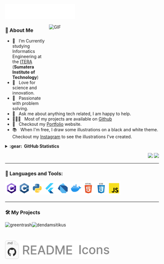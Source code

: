 <img src="images/svg/header.svg"></img>

<img align="right" alt="GIF" src="https://raw.githubusercontent.com/riecho14/riecho14/main/tenor.gif" height="260px" width="360px"/>

### 🧐 About Me
- 🔭 &nbsp; I’m Currently studying Informatics Engineering at the [ITERA](https://www.itera.ac.id/) (**Sumatera Institute of Technology**)
- 💓 &nbsp; Love for science and innovation.
- 🌱 &nbsp; Passionate with problem solving.
- 💬 &nbsp; Ask me about anything tech related, I am happy to help.
- 👨🏻‍💻 &nbsp; Most of my projects are available on [Github](https://github.com/riecho14?tab=repositories)
- 📝 &nbsp; Checkout my [Portfolio](https://riecho14.github.io/Iecho-Portfolio/#) website.
- 📚 &nbsp; When I'm free, I draw some illustrations on a black and white theme. Checkout my [Instagram](https://www.instagram.com/iechoartwork/) to see the illustrations I've created.

<details>
  <summary><b>:gear: &nbsp;GitHub Statistics</b></summary>
  <br>
  <p align="center">
      <img height="140px" src="https://github-readme-streak-stats.herokuapp.com/?user=riecho14&hide_border=true&theme=tokyonight" />
  </p>
  <p align="center">
      <img height="120px" src="https://github-readme-stats.vercel.app/api?username=riecho14&hide_title=true&hide_border=true&show_icons=true&include_all_commits=true&count_private=true&line_height=21&theme=tokyonight" /> <img height="120px" src="https://github-readme-stats.vercel.app/api/top-langs/?username=riecho14&hide=html&hide_title=true&hide_border=true&layout=compact&langs_count=8&theme=tokyonight" />
  </p>
</details>

<p align="right">
<img src="https://komarev.com/ghpvc/?username=riecho14&style=plastic&label=Views"><img>
<img src="https://badges.pufler.dev/visits/riecho14/riecho14?color=black&logo=github" />
</p>

<hr>

### 🧠 Languages and Tools:
<p align="center">
  <a href="https://www.cprogramming.com/" target="_blank"> <img align="left" src="https://raw.githubusercontent.com/riecho14/README_icons/main/language_and_tools/square/c%23/c%23.svg" alt="C#" height="42px"/> </a>
  <a href="https://www.cplusplus.com/" target="_blank"> <img align="left" src="https://raw.githubusercontent.com/riecho14/README_icons/main/language_and_tools/square/c%2B%2B/c%2B%2B.svg" alt="C++" height="42px"/> </a>
  <a href="https://www.python.org/" target="_blank"> <img align="left" src="https://raw.githubusercontent.com/riecho14/README_icons/main/language_and_tools/square/python/python.svg" alt="Python" height="42px"/> </a>
  <a href="https://flutter.dev/" target="_blank"> <img align="left" src="https://raw.githubusercontent.com/riecho14/README_icons/main/language_and_tools/square/flutter/flutter.svg" alt="Flutter" height="42px"/> </a>
  <a href="https://dart.dev/" target="_blank"> <img align="left" src="https://raw.githubusercontent.com/riecho14/README_icons/main/language_and_tools/square/dart/dart.svg" alt="Dart" height="42px"/> </a>
  <a href="https://www.docker.com/" target="_blank"> <img align="left" src="https://raw.githubusercontent.com/riecho14/README_icons/main/language_and_tools/square/docker/docker.svg" alt="Docker" height="42px"/> </a>
  <a href="https://html.com/" target="_blank"> <img align="left" src="https://raw.githubusercontent.com/riecho14/README_icons/main/language_and_tools/square/html/html.svg" alt="HTML" height="42px"/> </a>
  <a href="https://developer.mozilla.org/en-US/docs/Web/CSS?retiredLocale=id" target="_blank"> <img align="left" src="https://raw.githubusercontent.com/riecho14/README_icons/main/language_and_tools/square/css/css.svg" alt="CSS" height="42px"/> </a>
  <a href="https://www.javascript.com/" target="_blank"> <img align="left" src="https://raw.githubusercontent.com/riecho14/README_icons/main/language_and_tools/square/javascript/javascript.svg" alt="Javascript" height="42px"/> </a>
  </p>

<br>
<br>
<br>
<hr>

### 🛠️ My Projects
<a href="https://github.com/riecho14/Green-Trash" target="_blank"> <img alt="greentrash" src="https://raw.githubusercontent.com/riecho14/Green-Trash/main/logo.png" height="60" align="left"> </a>

<a href="https://github.com/riecho14/Dendam-Si-Tikus" target="_blank"> <img alt="dendamsitikus" src="https://raw.githubusercontent.com/riecho14/Dendam-Si-Tikus/main/logo.png" height="60" align="left"> </a>

<a href="https://github.com/riecho14/README_icons" target="_blank"> <img alt="readmeicons" src="https://raw.githubusercontent.com/riecho14/README_icons/main/logo.svg" height="60" align="left"> </a>
